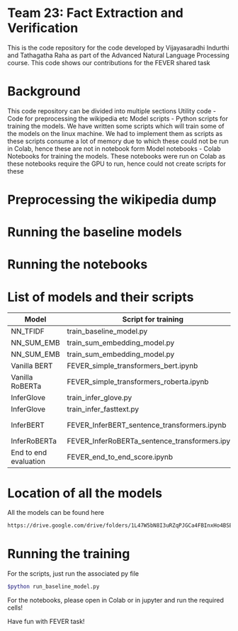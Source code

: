 # Team 23: Fact Extraction and Verification

This is the code repository for the code developed by Vijayasaradhi Indurthi and Tathagatha Raha as part of the Advanced Natural Language Processing course.  This code shows our contributions for the FEVER shared task

# Background
This code repository can be divided into multiple sections
Utility code - Code for preprocessing the wikipedia etc
Model scripts - Python scripts for training the models. We have written some scripts which will train some of the models on the linux machine. We had to implement them as scripts as these scripts consume a lot of memory due to which these could not be run in Colab, hence these are not in notebook form
Model notebooks - Colab Notebooks for training the models. These notebooks were run on Colab as these notebooks require the GPU to run, hence could not create scripts for these


# Preprocessing the wikipedia dump
# Running the baseline models
# Running the notebooks
# List of models and their scripts
| Model |Script for training  |Link to the model|
|---|---|---|
|NN_TFIDF|train_baseline_model.py|baseline_classifier_5000_model.h5 |
| NN_SUM_EMB|train_sum_embedding_model.py  | sum_embed_glove_classifier_model.h5|
| NN_SUM_EMB|train_sum_embedding_model.py  | sum_embed_fasttext_classifier_model.h5|
| Vanilla BERT|FEVER_simple_transformers_bert.ipynb  | Directory fever_bert_base_encased|
| Vanilla RoBERTa|FEVER_simple_transformers_roberta.ipynb | Directory fever_roberta_base|
| InferGlove|train_infer_glove.py | inferglove.h5|
| InferGlove|train_infer_fasttext.py | inferfast.h5|
| InferBERT|FEVER_InferBERT_sentence_transformers.ipynb | Directory fever_infer_bert_base_uncased|
| InferRoBERTa|FEVER_InferRoBERTa_sentence_transformers.ipynb | Directory fever_infer_roberta|
| End to end evaluation|FEVER_end_to_end_score.ipynb | NA|



# Location of all the models

All the models can be found here
```bash
https://drive.google.com/drive/folders/1L47W5bN8I3uRZqPJGCa4FBInxHo4BSE9?usp=sharing
```
# Running the training
For the scripts, just run the associated py file
```bash
$python run_baseline_model.py
```
For the notebooks, please open in Colab or in jupyter and run the required cells!

Have fun with FEVER task!
